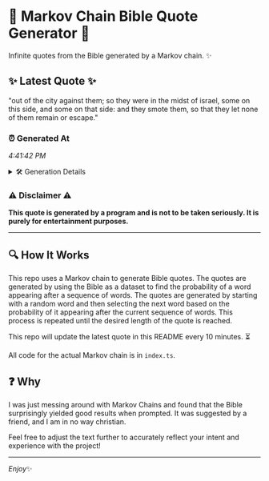 # 📖 Markov Chain Bible Quote Generator 📖

Infinite quotes from the Bible generated by a Markov chain. ✨

## ✨ Latest Quote ✨
"out of the city against them; so they were in the midst of israel, some on this side, and some on that side: and they smote them, so that they let none of them remain or escape."

### ⏰ Generated At
*4:41:42 PM*

<details>
    <summary>🛠️ Generation Details</summary>
    <p>
        <strong>🌱 Seed:</strong> out<br>
        <strong>🔄 Iterations:</strong> 36<br>
        <strong>📜 Context History:</strong><br>[ out ]: of<br>[ out, of ]: the<br>[ out, of, the ]: city<br>[ out, of, the, city ]: against<br>[ out, of, the, city, against ]: them;<br>[ out, of, the, city, against, them; ]: so<br>[ of, the, city, against, them;, so ]: they<br>[ the, city, against, them;, so, they ]: were<br>[ city, against, them;, so, they, were ]: in<br>[ against, them;, so, they, were, in ]: the<br>[ them;, so, they, were, in, the ]: midst<br>[ so, they, were, in, the, midst ]: of<br>[ they, were, in, the, midst, of ]: israel,<br>[ were, in, the, midst, of, israel, ]: some<br>[ in, the, midst, of, israel,, some ]: on<br>[ the, midst, of, israel,, some, on ]: this<br>[ midst, of, israel,, some, on, this ]: side,<br>[ of, israel,, some, on, this, side, ]: and<br>[ israel,, some, on, this, side,, and ]: some<br>[ some, on, this, side,, and, some ]: on<br>[ on, this, side,, and, some, on ]: that<br>[ this, side,, and, some, on, that ]: side:<br>[ side,, and, some, on, that, side: ]: and<br>[ and, some, on, that, side:, and ]: they<br>[ some, on, that, side:, and, they ]: smote<br>[ on, that, side:, and, they, smote ]: them,<br>[ that, side:, and, they, smote, them, ]: so<br>[ side:, and, they, smote, them,, so ]: that<br>[ and, they, smote, them,, so, that ]: they<br>[ they, smote, them,, so, that, they ]: let<br>[ smote, them,, so, that, they, let ]: none<br>[ them,, so, that, they, let, none ]: of<br>[ so, that, they, let, none, of ]: them<br>[ that, they, let, none, of, them ]: remain<br>[ they, let, none, of, them, remain ]: or<br>[ let, none, of, them, remain, or ]: escape.<br>
    </p>
</details>

### ⚠️ Disclaimer ⚠️
**This quote is generated by a program and is not to be taken seriously. It is purely for entertainment purposes.**

---

## 🔍 How It Works

This repo uses a Markov chain to generate Bible quotes. The quotes are generated by using the Bible as a dataset to find the probability of a word appearing after a sequence of words. The quotes are generated by starting with a random word and then selecting the next word based on the probability of it appearing after the current sequence of words. This process is repeated until the desired length of the quote is reached.

This repo will update the latest quote in this README every 10 minutes. ⏳

All code for the actual Markov chain is in `index.ts`.

## ❓ Why

I was just messing around with Markov Chains and found that the Bible surprisingly yielded good results when prompted. 
It was suggested by a friend, and I am in no way christian.

Feel free to adjust the text further to accurately reflect your intent and experience with the project!

---

*Enjoy*✨
